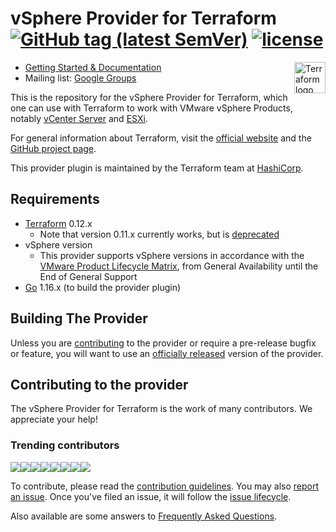 # vSphere Provider for Terraform [![GitHub tag (latest SemVer)](https://img.shields.io/github/v/tag/hashicorp/terraform-provider-vsphere?label=release)](https://github.com/hashicorp/terraform-provider-vsphere/releases) [![license](https://img.shields.io/github/license/hashicorp/terraform-provider-vsphere.svg)]()


<a href="https://terraform.io">
    <img src="https://cdn.rawgit.com/hashicorp/terraform-website/master/content/source/assets/images/logo-hashicorp.svg" alt="Terraform logo" title="Terrafpr," align="right" height="50" />
</a>

* [Getting Started & Documentation](https://www.terraform.io/docs/providers/vsphere/index.html)
* Mailing list: [Google Groups](http://groups.google.com/group/terraform-tool)


This is the repository for the vSphere Provider for Terraform, which one can use
with Terraform to work with VMware vSphere Products, notably [vCenter
Server][vmware-vcenter] and [ESXi][vmware-esxi].

[vmware-vcenter]: https://www.vmware.com/products/vcenter-server.html
[vmware-esxi]: https://www.vmware.com/products/esxi-and-esx.html

For general information about Terraform, visit the [official
website][tf-website] and the [GitHub project page][tf-github].

[tf-website]: https://terraform.io/
[tf-github]: https://github.com/hashicorp/terraform

This provider plugin is maintained by the Terraform team at [HashiCorp](https://www.hashicorp.com/).

## Requirements
-	[Terraform](https://www.terraform.io/downloads.html) 0.12.x
    - Note that version 0.11.x currently works, but is [deprecated](https://www.hashicorp.com/blog/deprecating-terraform-0-11-support-in-terraform-providers/)
- vSphere version    
   -  This provider supports vSphere versions in accordance with the [VMware Product Lifecycle Matrix](https://lifecycle.vmware.com/#/), from General Availability until the End of General Support 
-	[Go](https://golang.org/doc/install) 1.16.x (to build the provider plugin)

## Building The Provider

Unless you are [contributing](_about/CONTRIBUTING.md) to the provider or require a
pre-release bugfix or feature, you will want to use an [officially released](https://github.com/hashicorp/terraform-provider-vsphere/releases)
version of the provider.


## Contributing to the provider

The vSphere Provider for Terraform is the work of many contributors. We appreciate your help!

### Trending contributors

[![](https://sourcerer.io/fame/bill-rich-private/hashicorp/terraform-provider-vsphere/images/0)](https://sourcerer.io/fame/bill-rich-private/hashicorp/terraform-provider-vsphere/links/0)[![](https://sourcerer.io/fame/bill-rich-private/hashicorp/terraform-provider-vsphere/images/1)](https://sourcerer.io/fame/bill-rich-private/hashicorp/terraform-provider-vsphere/links/1)[![](https://sourcerer.io/fame/bill-rich-private/hashicorp/terraform-provider-vsphere/images/2)](https://sourcerer.io/fame/bill-rich-private/hashicorp/terraform-provider-vsphere/links/2)[![](https://sourcerer.io/fame/bill-rich-private/hashicorp/terraform-provider-vsphere/images/3)](https://sourcerer.io/fame/bill-rich-private/hashicorp/terraform-provider-vsphere/links/3)[![](https://sourcerer.io/fame/bill-rich-private/hashicorp/terraform-provider-vsphere/images/4)](https://sourcerer.io/fame/bill-rich-private/hashicorp/terraform-provider-vsphere/links/4)[![](https://sourcerer.io/fame/bill-rich-private/hashicorp/terraform-provider-vsphere/images/5)](https://sourcerer.io/fame/bill-rich-private/hashicorp/terraform-provider-vsphere/links/5)[![](https://sourcerer.io/fame/bill-rich-private/hashicorp/terraform-provider-vsphere/images/6)](https://sourcerer.io/fame/bill-rich-private/hashicorp/terraform-provider-vsphere/links/6)[![](https://sourcerer.io/fame/bill-rich-private/hashicorp/terraform-provider-vsphere/images/7)](https://sourcerer.io/fame/bill-rich-private/hashicorp/terraform-provider-vsphere/links/7)

To contribute, please read the [contribution guidelines](_about/CONTRIBUTING.md). You may also [report an issue](https://github.com/hashicorp/terraform-provider-vsphere/issues/new/choose). Once you've filed an issue, it will follow the [issue lifecycle](_about/ISSUES.md).

Also available are some answers to [Frequently Asked Questions](_about/FAQ.md).


